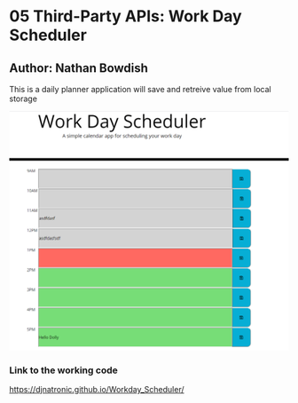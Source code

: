 # 05 Third-Party APIs: Work Day Scheduler

## Author: Nathan Bowdish

This is a daily planner application will save and retreive value from local storage



![scheduler demo](./Assets/Capture.PNG)

### Link to the working code
https://djnatronic.github.io/Workday_Scheduler/